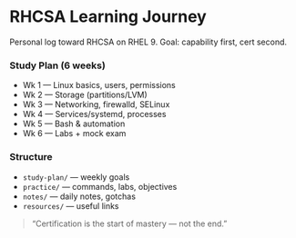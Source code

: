 # RHCSA Learning Journey
Personal log toward RHCSA on RHEL 9. Goal: capability first, cert second.

### Study Plan (6 weeks)
- Wk 1 — Linux basics, users, permissions  
- Wk 2 — Storage (partitions/LVM)  
- Wk 3 — Networking, firewalld, SELinux  
- Wk 4 — Services/systemd, processes  
- Wk 5 — Bash & automation  
- Wk 6 — Labs + mock exam  

### Structure
- `study-plan/` — weekly goals  
- `practice/` — commands, labs, objectives  
- `notes/` — daily notes, gotchas  
- `resources/` — useful links  

> “Certification is the start of mastery — not the end.”
